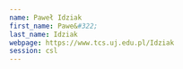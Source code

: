 ```yaml
---
name: Paweł Idziak
first_name: Pawe&#322;
last_name: Idziak
webpage: https://www.tcs.uj.edu.pl/Idziak
session: csl
---
```

